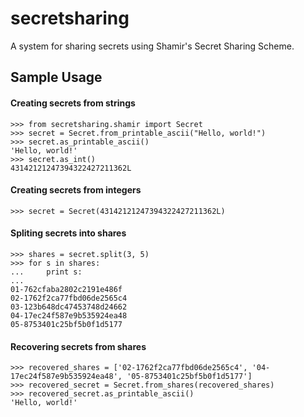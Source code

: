 secretsharing
=============

A system for sharing secrets using Shamir's Secret Sharing Scheme.

## Sample Usage

#### Creating secrets from strings

    >>> from secretsharing.shamir import Secret
    >>> secret = Secret.from_printable_ascii("Hello, world!")
    >>> secret.as_printable_ascii()
    'Hello, world!'
    >>> secret.as_int()
    43142121247394322427211362L

#### Creating secrets from integers

	>>> secret = Secret(43142121247394322427211362L)

#### Spliting secrets into shares

    >>> shares = secret.split(3, 5)
    >>> for s in shares:
    ... 	print s:
    ...
    01-762cfaba2802c2191e486f
	02-1762f2ca77fbd06de2565c4
	03-123b648dc47453748d24662
	04-17ec24f587e9b535924ea48
	05-8753401c25bf5b0f1d5177

#### Recovering secrets from shares

	>>> recovered_shares = ['02-1762f2ca77fbd06de2565c4', '04-17ec24f587e9b535924ea48', '05-8753401c25bf5b0f1d5177']
    >>> recovered_secret = Secret.from_shares(recovered_shares)
    >>> recovered_secret.as_printable_ascii()
    'Hello, world!'

